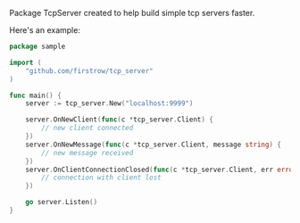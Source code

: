 Package TcpServer created to help build simple tcp servers faster.

Here's an example:

``` go
package sample

import (
	"github.com/firstrow/tcp_server"
)

func main() {
	server := tcp_server.New("localhost:9999")

	server.OnNewClient(func(c *tcp_server.Client) {
		// new client connected
	})
	server.OnNewMessage(func(c *tcp_server.Client, message string) {
		// new message received
	})
	server.OnClientConnectionClosed(func(c *tcp_server.Client, err error) {
		// connection with client lost
	})

	go server.Listen()
}
```